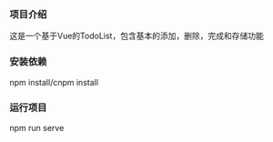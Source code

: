 ### 项目介绍
这是一个基于Vue的TodoList，包含基本的添加，删除，完成和存储功能

### 安装依赖
npm install/cnpm install

### 运行项目
npm run serve
